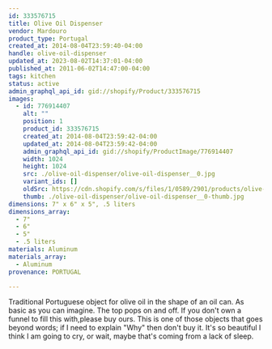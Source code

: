 ```yaml
---
id: 333576715
title: Olive Oil Dispenser
vendor: Mardouro
product_type: Portugal
created_at: 2014-08-04T23:59:40-04:00
handle: olive-oil-dispenser
updated_at: 2023-08-02T14:37:01-04:00
published_at: 2011-06-02T14:47:00-04:00
tags: kitchen
status: active
admin_graphql_api_id: gid://shopify/Product/333576715
images:
  - id: 776914407
    alt: ""
    position: 1
    product_id: 333576715
    created_at: 2014-08-04T23:59:42-04:00
    updated_at: 2014-08-04T23:59:42-04:00
    admin_graphql_api_id: gid://shopify/ProductImage/776914407
    width: 1024
    height: 1024
    src: ./olive-oil-dispenser/olive-oil-dispenser__0.jpg
    variant_ids: []
    oldSrc: https://cdn.shopify.com/s/files/1/0589/2901/products/olive-oil-3.jpeg?v=1407211182
    thumb: ./olive-oil-dispenser/olive-oil-dispenser__0-thumb.jpg
dimensions: 7" x 6" x 5", .5 liters
dimensions_array:
  - 7"
  - 6"
  - 5"
  - .5 liters
materials: Aluminum
materials_array:
  - Aluminum
provenance: PORTUGAL

---
```


Traditional Portuguese object for olive oil in the shape of an oil can. As basic as you can imagine. The top pops on and off. If you don't own a funnel to fill this with,please buy ours. This is one of those objects that goes beyond words; if I need to explain "Why" then don't buy it. It's so beautiful I think I am going to cry, or wait, maybe that's coming from a lack of sleep.